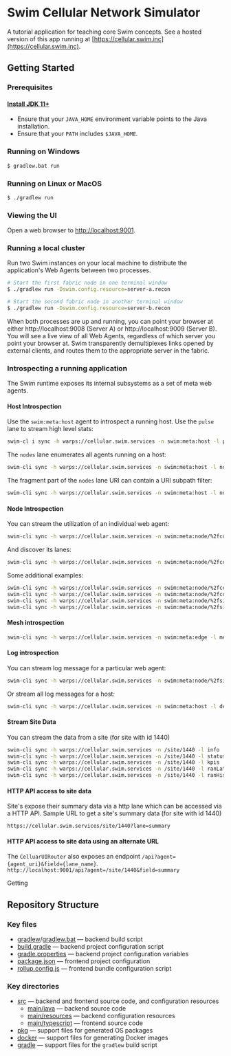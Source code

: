 # Swim Cellular Network Simulator

A tutorial application for teaching core Swim concepts.  See a hosted version
of this app running at [https://cellular.swim.inc](https://cellular.swim.inc).

## Getting Started

### Prerequisites

#### [Install JDK 11+](https://www.oracle.com/technetwork/java/javase/downloads/index.html)

- Ensure that your `JAVA_HOME` environment variable points to the Java installation.
- Ensure that your `PATH` includes `$JAVA_HOME`.

### Running on Windows

```bat
$ gradlew.bat run
```

### Running on Linux or MacOS

```bash
$ ./gradlew run
```

### Viewing the UI

Open a web browser to [http://localhost:9001](http://localhost:9001).

### Running a local cluster

Run two Swim instances on your local machine to distribute the application's
Web Agents between two processes.

```sh
# Start the first fabric node in one terminal window
$ ./gradlew run -Dswim.config.resource=server-a.recon

# Start the second fabric node in another terminal window
$ ./gradlew run -Dswim.config.resource=server-b.recon
```

When both processes are up and running, you can point your browser at either
http://localhost:9008 (Server A) or http://localhost:9009 (Server B).  You
will see a live view of all Web Agents, regardless of which server you point
your browser at.  Swim transparently demultiplexes links opened by external
clients, and routes them to the appropriate server in the fabric.

### Introspecting a running application

The Swim runtime exposes its internal subsystems as a set of meta web agents.

#### Host Introspection

Use the `swim:meta:host` agent to introspect a running host.  Use the `pulse`
lane to stream high level stats:

```sh
swim-cl i sync -h warps://cellular.swim.services -n swim:meta:host -l pulse
```

The `nodes` lane enumerates all agents running on a host:

```sh
swim-cli sync -h warps://cellular.swim.services -n swim:meta:host -l nodes
```

The fragment part of the `nodes` lane URI can contain a URI subpath filter:

```sh
swim-cli sync -h warps://cellular.swim.services -n swim:meta:host -l nodes#/
```

#### Node Introspection

You can stream the utilization of an individual web agent:

```sh
swim-cli sync -h warps://cellular.swim.services -n swim:meta:node/%2fcountry%2fUS -l pulse
```

And discover its lanes:

```sh
swim-cli sync -h warps://cellular.swim.services -n swim:meta:node/%2fcountry%2fUS -l lanes
```

Some additional examples:

```sh
swim-cli sync -h warps://cellular.swim.services -n swim:meta:node/%2fcountry%2fUS%2fstate%2fCA -l pulse
swim-cli sync -h warps://cellular.swim.services -n swim:meta:node/%2fcountry%2fUS%2fstate%2fCA -l lanes
swim-cli sync -h warps://cellular.swim.services -n swim:meta:node/%2fsite%2f1440 -l pulse
swim-cli sync -h warps://cellular.swim.services -n swim:meta:node/%2fsite%2f1440 -l lanes
```

#### Mesh introspection

```sh
swim-cli sync -h warps://cellular.swim.services -n swim:meta:edge -l meshes
```

#### Log introspection

You can stream log message for a particular web agent:

```sh
swim-cli sync -h warps://cellular.swim.services -n swim:meta:node/%2fsite%2f1440 -l debugLog
```

Or stream all log messages for a host:

```sh
swim-cli sync -h warps://cellular.swim.services -n swim:meta:host -l debugLog
```

#### Stream Site Data

You can stream the data from a site (for site with id 1440)

```sh
swim-cli sync -h warps://cellular.swim.services -n /site/1440 -l info
swim-cli sync -h warps://cellular.swim.services -n /site/1440 -l status
swim-cli sync -h warps://cellular.swim.services -n /site/1440 -l kpis
swim-cli sync -h warps://cellular.swim.services -n /site/1440 -l ranLatest
swim-cli sync -h warps://cellular.swim.services -n /site/1440 -l ranHistory
```

#### HTTP API access to site data

Site's expose their summary data via a http lane which can be accessed via a HTTP API.
Sample URL to get a site's summary data (for site with id 1440)

`https://cellular.swim.services/site/1440?lane=summary`

#### HTTP API access to site data using an alternate URL

The `CelluarUIRouter` also exposes an endpoint `/api?agent={agent_uri}&field={lane_name}`.   
`http://localhost:9001/api?agent=/site/1440&field=summary`

Getting  
## Repository Structure

### Key files

- [gradlew](gradlew)/[gradlew.bat](gradlew.bat) — backend build script
- [build.gradle](build.gradle) — backend project configuration script
- [gradle.properties](gradle.properties) — backend project configuration variables
- [package.json](package.json) — frontend project configuration
- [rollup.config.js](rollup.config.js) — frontend bundle configuration script

### Key directories

- [src](src) — backend and frontend source code, and configuration resources
  - [main/java](src/main/java) — backend source code
  - [main/resources](src/main/resources) — backend configuration resources
  - [main/typescript](src/main/typescript) — frontend source code
- [pkg](pkg) — support files for generated OS packages
- [docker](docker) — support files for generating Docker images
- [gradle](gradle) — support files for the `gradlew` build script
